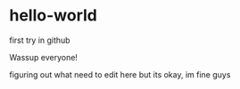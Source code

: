 # hello-world
first try in github 

Wassup everyone!

figuring out what need to edit here but its okay, im fine guys
